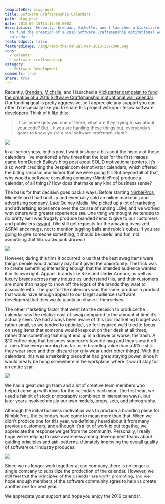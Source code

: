 ```yaml
---
templateKey: blog-post
title: Software Craftsmanship Calendars
path: blog-post
date: 2015-06-15T14:16:00.000Z
description: "Recently, Brendan, Michelle, and I launched a Kickstarter campaign
  to fund the creation of a 2016 Software Craftsmanship motivational wall
  calendar. "
featuredpost: false
featuredimage: /img/read-the-manual-mar-2013-300x300.png
tags:
  - calendar
  - software craftsmanship
category:
  - Software Development
comments: true
share: true
---
```

[](/img/Read-The-Manual-Mar-2013-300x300.png)Recently, [Brendan](https://twitter.com/brendoneus), [Michelle](https://twitter.com/mickeyme), and I launched a [Kickstarter campaign to fund the creation of a 2016 Software Craftsmanship motivational wall calendar](http://bit.ly/KickSC2016). Our funding goal is pretty aggressive, so I appreciate any support you can offer. I’d especially like you to share this project with your fellow software developers. Think of it like this:

> If someone gets you one of these, what are they trying to say about your code? But… if you are handing these things out, everybody’s going to know you’re a *real* software craftsman, right? 

![](/img/read-the-manual-mar-2013-300x300.png)

In all seriousness, in this post I want to share a bit about the history of these calendars. I’ve mentioned a few times that the idea for the first images came from Derick Bailey’s blog post about SOLID motivational posters. It’s also worth crediting the Despair.com demotivator calendars, which offered the biting sarcasm and humor that we were going for. But beyond all of that, why would a software consulting company (NimblePros) produce a calendar, of all things? How does that make any kind of business sense?

[](/img/SingleResponsibility-300x300.jpg)The basis for that decision goes back a ways. Before starting [NimblePros](https://twitter.com/nimblepros), Michelle and I had built up and eventually sold an online marketing and advertising company, Lake Quincy Media. We picked up a lot of marketing and advertising experience over the course of running LQM, and we worked with others with greater experience still. One thing we thought we tended to do pretty well was frugally produce branded items to give to our customers and publishers ([swag](http://en.wikipedia.org/wiki/Promotional_merchandise)). (We still get requests for the amazing oversized ASPAlliance mugs, not to mention juggling balls and rubic’s cubes. If you are going to give someone something, it should be useful and fun, not something that fills up the junk drawer.)

![](/img/singleresponsibility-300x300.jpg)

However, during this time it occurred to us that the best swag items were things people would actually pay for if given the opportunity. The trick was to create something interesting enough that the intended audience wanted it in its own right. Apparel brands like Nike and Under Armour, as well as luxury brands across many industries, understand this, and their customers are more than happy to show off the logos of the brands they want to associate with. The goal for the calendars was the same: produce a product that would have enough appeal to our target audience (software developers) that they would gladly purchase it themselves.

[](/img/DuctTapeCoder-300x300.jpg)The other marketing factor that went into the decision to produce the calendar was the relative cost of swag compared to the amount of time it’s actually seen. We had always been aware of this (our marketing budget was rather small, so we tended to optimize), so for instance we’d tried to focus on swag items that someone would keep out on their desk at all times, rather than something that might end up in a drawer or worse, the trash. A $10 coffee mug that becomes someone’s favorite mug and they show it off at the office every morning has far more branding value than a $10 t-shirt they wear once and then discard (or only wear under other things). With the calendars, this was a marketing piece that had great staying power, since it would ideally be hung somewhere in the workplace, where it would stay for an entire year.

![](/img/ducttapecoder-300x300.jpg)

We had a great design team and a lot of creative team members who helped come up with ideas for the calendars each year. The first year, we used a fair bit of stock photography (combined in interesting ways), but later years involved mostly our own models, props, sets, and photography.

[](/img/Frankencode_Oct_2014-300x300.png)Although the initial business motivation was to produce a branding piece for NimblePros, the calendars have come to mean more than that. When we didn’t produce one for this year, we definitely heard about it from many previous customers, and although it’s a lot of work to put together, we appreciate the response we get from the community. Personally, I really hope we’re helping to raise awareness among development teams about guiding principles and anti-patterns, ultimately improving the overall quality of software our industry produces.

![](/img/frankencode_oct_2014-300x300.png)

Since we no longer work together at one company, there is no longer a single company to subsidize the production of the calendar. However, we still feel that the principles of the calendar are worth promoting, and we hope enough members of the software community agree to help us create another one for next year.

We appreciate your support and hope you enjoy the 2016 calendar.